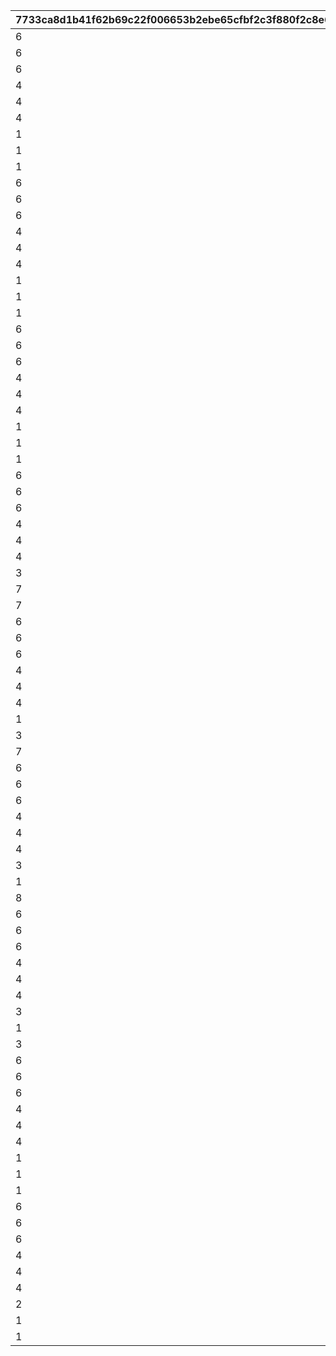 |7733ca8d1b41f62b69c22f006653b2ebe65cfbf2c3f880f2c8e6f9395c9bbfa4|9a4136e8b8108a0f7ee837ca4e300ce5e79396c6e72a678a4c68abc4bae699c1|cca05c5ba29c126bc1bbb3928efccf79e0ff57ca2c6b41ee670f331022cacb93|53bb55c2c7ea5b0076c22bc418ab0555072d64ce273212c465dcadf8b87981c0|5aa8997f636545f18d5d06ee2f3949c0776363ea26d1eb7b3f82f580b51a4524|8ee90f64769b8b042d0d5063b753cc156c968a899a058c3290072fee1c12f89e|54b9fb32813c18f19d65a6ecc56b1feaa248808565107e1bf3c84bfcc415110e|40439b0fe6b05a5a8421a89119de90ff35d3435fc485f968846d32704ee211ea|38f1d0db167005d4baa437a5c3562544f0109208805c8fa5b4a6e751428e2141|6cb87fe143098a4dc6c16b7394cc6f63d1ea2b0d38968bfec4e446a1c2881d42|fee2989e6c4f9aedf2fc7c879fc10e575eeaa7700f79108bc6033c27ce1fd24a|dc7c1244160846155355fdb023966b93e81159f7633f7cdaf4e863952176915a|c0b9371386ccb251e6608715eef6dfb07aed0f5dc2a6d00a47b46c2978db7931|38605ffdb76a3240df8dba3722ca59772e1b3a4d0286de101befbe6a7ca41d41|a70e82bd11615487085e529f7837df314ecaaffc3c836fbd58aab903b451109e|1cdecc9f0d0b7776ec5853bb1fbcda1c3f62d09e76a78bb31f754caa20ed66a4|100a043271a695014da4d0490a42d5c3d6b22aa3a9bda114e7ba366fc7200141|59d548b6d01c88a8d7160a65dbbf3108938f5e7df55eadbe7c37a924e85525d4|c5e90fc17d1eaed85fd89a21557523a1f59736f4d730d50f60c195a16d862c56|
| --- | --- | --- | --- | --- | --- | --- | --- | --- | --- | --- | --- | --- | --- | --- | --- | --- | --- | --- |
|6|100701|105501|90|1001|6|112201|100701|6|100003|100111|1|103401|6|0|-100|123001|6|1|
|6|103401|100901|90|1001|6|105101|106601|6|100003|100112|1|103401|6|0|-100|123001|6|2|
|6|110301|110301|90|1001|6|106901|112701|6|100003|100113|1|113401|6|0|-100|101801|6|3|
|4|100201|117301|90|1001|4|123001|102901|5|100003|100121|2|103401|4|0|-100|100201|4|1|
|4|104001|105101|90|1001|4|110301|104801|4|100003|100122|2|117301|4|0|-100|104001|4|2|
|4|101401|118501|90|1001|5|100801|101401|4|100003|100123|2|118001|4|0|-100|111001|4|3|
|1|112201|112201|90|1001|2|123001|100701|3|100003|100131|3|117301|2|0|-100|100801|1|1|
|1|105501|103401|90|1001|1|105501|100501|1|100003|100132|3|106601|2|0|-100|112201|2|2|
|1|124501|113401|90|1001|2|110301|105401|2|100003|100133|3|104801|1|0|-100|124501|3|3|
|6|111401|117301|90|1002|6|105001|106601|6|100003|100211|1|103401|6|0|-100|111401|6|1|
|6|113401|113401|90|1002|6|123001|105201|6|100003|100212|1|105401|6|0|-100|100801|6|2|
|6|105501|105501|90|1002|6|123001|100501|6|100003|100213|1|103401|6|0|-100|107701|6|3|
|4|122801|124101|90|1002|5|100901|122801|4|100003|100221|2|103401|4|0|-100|119001|4|1|
|4|100501|103401|90|1002|4|121101|105201|4|100003|100222|2|100501|4|0|-100|123001|5|2|
|4|118501|105501|90|1002|4|123001|100701|5|100003|100223|2|103401|4|0|-100|118501|5|3|
|1|108901|103401|90|1002|1|102601|105201|1|100003|100231|3|108901|2|0|-100|123001|3|1|
|1|104801|113401|90|1002|2|112201|104801|2|100003|100232|3|102601|1|0|-100|123001|3|2|
|1|106001|100501|90|1002|1|110301|100701|2|100003|100233|3|114701|2|0|-100|106001|7|3|
|6|102901|103401|90|1003|6|123001|102901|6|100003|100311|1|122801|6|0|-100|125101|6|1|
|6|180301|180301|90|1003|6|110301|105401|6|100003|100312|1|106601|6|0|-100|111001|6|2|
|6|121401|123001|90|1003|6|118001|101401|6|100003|100313|1|121401|6|0|-100|118501|6|3|
|4|114701|103401|90|1003|4|110301|114701|4|100003|100321|2|106601|4|0|-100|123001|5|1|
|4|106901|110301|90|1003|4|106901|100701|5|100003|100322|2|117301|4|0|-100|180201|4|2|
|4|124501|105101|90|1003|4|113401|103401|4|100003|100323|2|117501|4|0|-100|124501|5|3|
|1|108101|117301|90|1003|2|102601|103401|1|100003|100331|3|108101|8|0|-100|123001|3|1|
|1|108201|112701|90|1003|2|123501|100701|2|100003|100332|3|103401|1|0|-100|108201|8|2|
|1|108301|101001|90|1003|1|100801|101401|1|100003|100333|3|123001|3|0|-100|108301|8|3|
|6|106601|103401|90|1004|6|100901|114701|6|100003|100411|1|106601|6|0|-100|110301|6|1|
|6|180401|105401|90|1004|6|103401|180401|6|100003|100412|1|100501|6|0|-100|106901|6|2|
|6|100801|101401|90|1004|6|123001|103401|6|100003|100413|1|105501|6|0|-100|100801|6|3|
|4|105401|180301|90|1004|4|110301|105401|4|100003|100421|2|106601|4|0|-100|118001|4|1|
|4|101801|110301|90|1004|4|124501|105301|5|100003|100422|2|113401|4|0|-100|101801|4|2|
|4|123301|103401|90|1004|4|105501|105201|4|100003|100423|2|123301|4|0|-100|123001|5|3|
|3|126101|126101|90|1004|3|110301|126001|2|100003|100431|3|125801|3|0|-100|108301|8|1|
|7|103301|121101|90|1004|2|123001|103301|3|100003|100432|3|103401|1|0|-100|108301|8|2|
|7|105801|180501|90|1004|2|123001|105801|3|100003|100433|3|117301|2|0|-100|106001|7|3|
|6|105501|105501|90|1005|6|112201|100701|6|100003|100511|1|103401|6|0|-100|123001|6|1|
|6|100901|100901|90|1005|6|105101|106601|6|100003|100512|1|103401|6|0|-100|123001|6|2|
|6|112701|110301|90|1005|6|106901|112701|6|100003|100513|1|113401|6|0|-100|101801|6|3|
|4|100101|100101|90|1005|4|123801|114701|4|100003|100521|2|106601|4|0|-100|110301|4|1|
|4|102601|105501|90|1005|4|102601|105201|4|100003|100522|2|103401|4|0|-100|112201|4|2|
|4|119201|105501|90|1005|4|110301|105401|4|100003|100523|2|119201|4|0|-100|121401|4|3|
|1|106601|103401|90|1005|1|107701|105201|8|100003|100531|3|106601|1|0|-100|108301|8|1|
|3|127901|126101|90|1005|3|123001|127901|3|100003|100532|3|103401|1|0|-100|108301|8|2|
|7|108401|102601|90|1005|1|123001|105801|3|100003|100533|3|123301|2|0|-100|108401|8|3|
|6|111401|117301|90|1006|6|105001|106601|6|100003|100611|1|103401|6|0|-100|111401|6|1|
|6|113401|113401|90|1006|6|123001|105201|6|100003|100612|1|105401|6|0|-100|100801|6|2|
|6|107701|105501|90|1006|6|123001|100501|6|100003|100613|1|103401|6|0|-100|107701|6|3|
|4|112201|112201|90|1006|4|105001|106601|4|100003|100621|2|103401|4|0|-100|111401|4|1|
|4|123001|105301|90|1006|4|105501|102901|4|100003|100622|2|105401|4|0|-100|123001|5|2|
|4|117301|101401|90|1006|4|112201|100701|4|100003|100623|2|117301|4|0|-100|123001|5|3|
|3|128301|105501|90|1006|1|106001|128301|7|100003|100631|3|103401|1|0|-100|108301|8|1|
|1|106501|123301|90|1006|2|123001|106501|3|100003|100632|3|106601|1|0|-100|108301|8|2|
|8|109001|110301|90|1006|2|123001|109001|3|100003|100633|3|102601|1|0|-100|107701|8|3|
|6|125101|103401|90|1007|6|123001|102901|6|100003|100711|1|122801|6|1001|-100|125101|6|1|
|6|111001|180301|90|1007|6|110301|105401|6|100003|100712|1|106601|6|1001|-100|111001|6|2|
|6|118001|123001|90|1007|6|118001|101401|6|100003|100713|1|121401|6|1001|-100|118501|6|3|
|4|100201|117301|90|1007|4|123001|102901|5|100003|100721|2|103401|4|1001|-100|100201|4|1|
|4|105101|105101|90|1007|4|110301|104801|4|100003|100722|2|117301|4|1001|-100|104001|4|2|
|4|100801|118501|90|1007|4|100801|101401|4|100003|100723|2|118001|4|1001|-100|111001|4|3|
|3|128801|102601|90|1007|1|123001|128801|3|100003|100731|3|123301|2|1001|-100|118501|3|1|
|1|128901|105501|90|1007|1|128901|104501|3|100003|100732|3|103401|1|1001|-100|108301|8|2|
|3|128701|117301|90|1007|2|123001|128301|3|100003|100733|3|128701|3|1001|-100|108301|8|3|
|6|100701|105501|90|1008|6|112201|100701|6|100003|100811|1|103401|6|1002|-100|123001|6|1|
|6|111401|117301|90|1008|6|105001|106601|6|100003|100812|1|103401|6|1002|-100|111401|6|2|
|6|102901|103401|90|1008|6|123001|102901|6|100003|100813|1|122801|6|1002|-100|125101|6|3|
|4|110301|110301|90|1008|4|101201|104601|4|100003|100821|2|103401|4|1002|-100|111401|4|1|
|4|106601|113401|90|1008|4|106901|105201|5|100003|100822|2|106601|4|1002|-100|123001|5|2|
|4|123001|101401|90|1008|4|123001|103401|5|100003|100823|2|105501|4|1002|-100|100801|4|3|
|1|108801|112201|90|1008|2|108801|108901|1|100003|100831|3|103401|1|1002|-100|108301|8|1|
|1|129001|126101|90|1008|3|107701|100701|8|100003|100832|3|108901|1|1002|-100|129001|3|2|
|1|100201|101401|90|1008|1|123001|103401|3|100003|100833|3|126101|3|1002|-100|100201|1|3|
|6|100901|103401|90|1009|6|100901|114701|6|100003|100911|1|106601|6|1003|-100|110301|6|1|
|6|106901|105401|90|1009|6|103401|180401|6|100003|100912|1|100501|6|1003|-100|106901|6|2|
|6|101401|101401|90|1009|6|123001|103401|6|100003|100913|1|105501|6|1003|-100|100801|6|3|
|4|122801|124101|90|1009|4|100901|122801|4|100003|100921|2|103401|4|1003|-100|119001|4|1|
|4|100501|103401|90|1009|4|121101|105201|4|100003|100922|2|100501|4|1003|-100|123001|5|2|
|4|103401|105501|90|1009|4|123001|100701|5|100003|100923|2|103401|4|1003|-100|118501|5|3|
|2|120001|103401|90|1009|1|101601|120001|7|100003|100931|3|104901|7|1003|-100|108301|8|1|
|1|112201|101801|90|1009|1|112201|108901|2|100003|100932|3|100501|1|1003|-100|129001|3|2|
|1|123001|126101|90|1009|3|123001|100701|3|100003|100933|3|128801|3|1003|-100|129001|3|3|